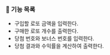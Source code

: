 ### :pencil: 기능 목록

- 구입할 로또 금액을 입력한다.
- 구매한 로또 개수를 출력한다.
- 당첨 번호와 보너스 번호를 입력한다.
- 당첨 결과와 수익률을 계산하여 출력한다.
